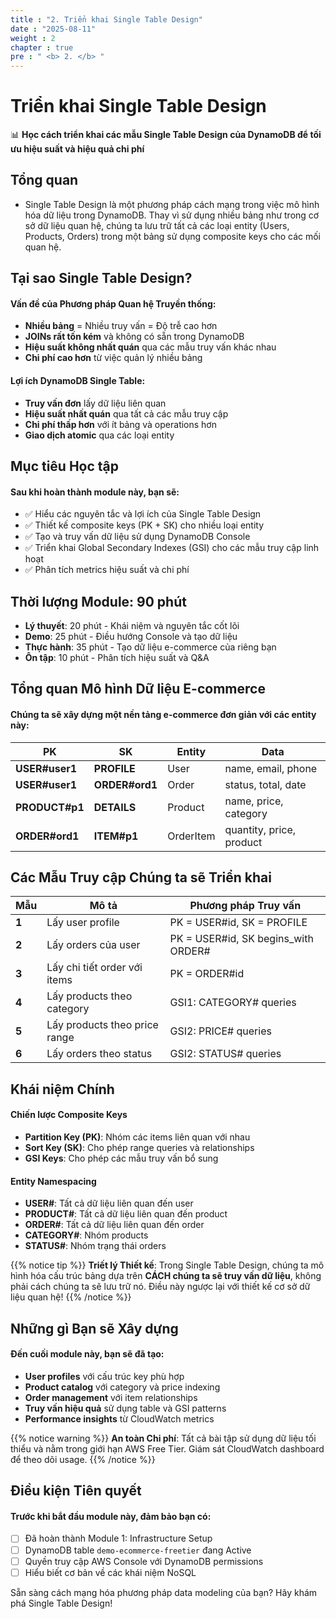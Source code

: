 ```yaml
---
title : "2. Triển khai Single Table Design"
date : "2025-08-11"
weight : 2 
chapter : true
pre : " <b> 2. </b> "
---
```


# Triển khai Single Table Design

📊 **Học cách triển khai các mẫu Single Table Design của DynamoDB để tối ưu hiệu suất và hiệu quả chi phí**

## Tổng quan

- Single Table Design là một phương pháp cách mạng trong việc mô hình hóa dữ liệu trong DynamoDB. Thay vì sử dụng nhiều bảng như trong cơ sở dữ liệu quan hệ, chúng ta lưu trữ tất cả các loại entity (Users, Products, Orders) trong một bảng sử dụng composite keys cho các mối quan hệ.

## Tại sao Single Table Design?

#### Vấn đề của Phương pháp Quan hệ Truyền thống:
- **Nhiều bảng** = Nhiều truy vấn = Độ trễ cao hơn
- **JOINs rất tốn kém** và không có sẵn trong DynamoDB
- **Hiệu suất không nhất quán** qua các mẫu truy vấn khác nhau
- **Chi phí cao hơn** từ việc quản lý nhiều bảng

#### Lợi ích DynamoDB Single Table:
- **Truy vấn đơn** lấy dữ liệu liên quan
- **Hiệu suất nhất quán** qua tất cả các mẫu truy cập
- **Chi phí thấp hơn** với ít bảng và operations hơn
- **Giao dịch atomic** qua các loại entity

## Mục tiêu Học tập
#### Sau khi hoàn thành module này, bạn sẽ:

- ✅ Hiểu các nguyên tắc và lợi ích của Single Table Design
- ✅ Thiết kế composite keys (PK + SK) cho nhiều loại entity
- ✅ Tạo và truy vấn dữ liệu sử dụng DynamoDB Console
- ✅ Triển khai Global Secondary Indexes (GSI) cho các mẫu truy cập linh hoạt
- ✅ Phân tích metrics hiệu suất và chi phí

## Thời lượng Module: 90 phút

- **Lý thuyết**: 20 phút - Khái niệm và nguyên tắc cốt lõi
- **Demo**: 25 phút - Điều hướng Console và tạo dữ liệu
- **Thực hành**: 35 phút - Tạo dữ liệu e-commerce của riêng bạn
- **Ôn tập**: 10 phút - Phân tích hiệu suất và Q&A

## Tổng quan Mô hình Dữ liệu E-commerce

#### Chúng ta sẽ xây dựng một nền tảng e-commerce đơn giản với các entity này:

| PK | SK | Entity | Data |
|---|---|---|---|
| **USER#user1** | **PROFILE** | User | name, email, phone |
| **USER#user1** | **ORDER#ord1** | Order | status, total, date |
| **PRODUCT#p1** | **DETAILS** | Product | name, price, category |
| **ORDER#ord1** | **ITEM#p1** | OrderItem | quantity, price, product |

## Các Mẫu Truy cập Chúng ta sẽ Triển khai

| Mẫu | Mô tả | Phương pháp Truy vấn |
|---------|-------------|--------------|
| **1** | Lấy user profile | PK = USER#id, SK = PROFILE |
| **2** | Lấy orders của user | PK = USER#id, SK begins_with ORDER# |
| **3** | Lấy chi tiết order với items | PK = ORDER#id |
| **4** | Lấy products theo category | GSI1: CATEGORY# queries |
| **5** | Lấy products theo price range | GSI2: PRICE# queries |
| **6** | Lấy orders theo status | GSI2: STATUS# queries |

## Khái niệm Chính

#### Chiến lược Composite Keys
- **Partition Key (PK)**: Nhóm các items liên quan với nhau
- **Sort Key (SK)**: Cho phép range queries và relationships
- **GSI Keys**: Cho phép các mẫu truy vấn bổ sung

#### Entity Namespacing
- **USER#**: Tất cả dữ liệu liên quan đến user
- **PRODUCT#**: Tất cả dữ liệu liên quan đến product  
- **ORDER#**: Tất cả dữ liệu liên quan đến order
- **CATEGORY#**: Nhóm products
- **STATUS#**: Nhóm trạng thái orders

{{% notice tip %}}
**Triết lý Thiết kế**: Trong Single Table Design, chúng ta mô hình hóa cấu trúc bảng dựa trên **CÁCH chúng ta sẽ truy vấn dữ liệu**, không phải cách chúng ta sẽ lưu trữ nó. Điều này ngược lại với thiết kế cơ sở dữ liệu quan hệ!
{{% /notice %}}

## Những gì Bạn sẽ Xây dựng

#### Đến cuối module này, bạn sẽ đã tạo:

- **User profiles** với cấu trúc key phù hợp
- **Product catalog** với category và price indexing
- **Order management** với item relationships
- **Truy vấn hiệu quả** sử dụng table và GSI patterns
- **Performance insights** từ CloudWatch metrics

{{% notice warning %}}
**An toàn Chi phí**: Tất cả bài tập sử dụng dữ liệu tối thiểu và nằm trong giới hạn AWS Free Tier. Giám sát CloudWatch dashboard để theo dõi usage.
{{% /notice %}}

## Điều kiện Tiên quyết

#### Trước khi bắt đầu module này, đảm bảo bạn có:

- [ ] Đã hoàn thành Module 1: Infrastructure Setup
- [ ] DynamoDB table `demo-ecommerce-freetier` đang Active
- [ ] Quyền truy cập AWS Console với DynamoDB permissions
- [ ] Hiểu biết cơ bản về các khái niệm NoSQL

Sẵn sàng cách mạng hóa phương pháp data modeling của bạn? Hãy khám phá Single Table Design!
